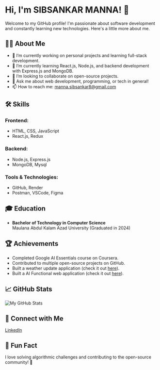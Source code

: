 # Hi, I'm SIBSANKAR MANNA! 👋

Welcome to my GitHub profile! I'm passionate about software development and constantly learning new technologies. Here's a little more about me.

## 👨‍💻 About Me

- 🔭 I’m currently working on personal projects and learning full-stack development.
- 🌱 I’m currently learning React.js, Node.js, and backend development with Express.js and MongoDB.
- 👯 I’m looking to collaborate on open-source projects.
- 💬 Ask me about web development, programming, or tech in general!
- 📫 How to reach me: manna.sibsankar8@gmail.com

## 🛠 Skills

### Frontend:
- HTML, CSS, JavaScript
- React.js, Redux

### Backend:
- Node.js, Express.js
- MongoDB, Mysql

### Tools & Technologies:
- GitHub, Render
- Postman, VSCode, Figma

## 🎓 Education

- **Bachelor of Technology in Computer Science**  
  Maulana Abdul Kalam Azad University (Graduated in 2024)

## 🏆 Achievements

- Completed Google AI Essentials course on Coursera.
- Contributed to multiple open-source projects on GitHub.
- Built a weather update application (check it out [here](https://github.com/SIBSANKARMANNA/weather-update-application)).
- Built a AI Functional web application (check it out [here](https://github.com/SIBSANKARMANNA/AI-application)).

## 📈 GitHub Stats

![My GitHub Stats](https://github-readme-stats.vercel.app/api?username=sibsankarmanna&show_icons=true&hide_title=true&count_private=true&hide=prs)

## 🔗 Connect with Me

[LinkedIn](www.linkedin.com/in/sibsankarmanna82973b1a2)  


## 💬 Fun Fact

I love solving algorithmic challenges and contributing to the open-source community! 🎉
